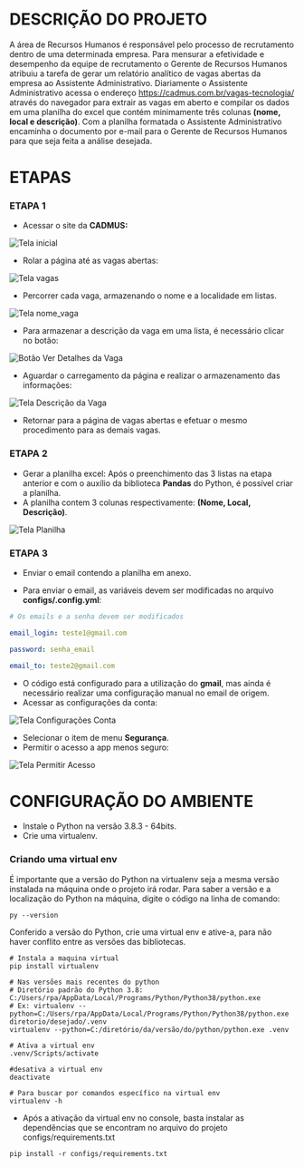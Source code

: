 # DESCRIÇÃO DO PROJETO

A área de Recursos Humanos é responsável pelo processo de recrutamento dentro de uma determinada empresa.
Para mensurar a efetividade e desempenho da equipe de recrutamento o Gerente de Recursos Humanos atribuiu
a tarefa de gerar um relatório analítico de vagas abertas da empresa ao Assistente Administrativo. Diariamente
o Assistente Administrativo acessa o endereço <https://cadmus.com.br/vagas-tecnologia/> através do navegador
para extrair as vagas em aberto e compilar os dados em uma planilha do excel que contém minimamente três colunas
**(nome, local e descrição)**. Com a planilha formatada o Assistente Administrativo encaminha o 
documento por e-mail para o Gerente de Recursos Humanos para que seja feita a análise desejada.

# ETAPAS

### ETAPA 1

* Acessar o site da **CADMUS:**

![Tela inicial](documents/img/inicio.png)

* Rolar a página até as vagas abertas:

![Tela vagas](documents/img/vagas.PNG)

* Percorrer cada vaga, armazenando o nome e a localidade em listas.
  
![Tela nome_vaga](documents/img/nome_vaga.PNG)

* Para armazenar a descrição da vaga em uma lista, é necessário clicar no botão:

![Botão Ver Detalhes da Vaga](documents/img/detalhes.PNG)

* Aguardar o carregamento da página e realizar o armazenamento das informações:

![Tela Descrição da Vaga](documents/img/descricao.PNG)

* Retornar para a página de vagas abertas e efetuar o mesmo procedimento para as demais vagas.


### ETAPA 2

* Gerar a planilha excel: Após o preenchimento das 3 listas na etapa anterior e com o auxílio
da biblioteca **Pandas** do Python, é possível criar a planilha.
* A planilha contem 3 colunas respectivamente: **(Nome, Local, Descrição)**.

![Tela Planilha](documents/img/Planilha.PNG)

### ETAPA 3

* Enviar o email contendo a planilha em anexo.

* Para enviar o email, as variáveis devem ser modificadas no arquivo **configs/.config.yml**:
  
~~~yml
# Os emails e a senha devem ser modificados

email_login: teste1@gmail.com

password: senha_email

email_to: teste2@gmail.com
~~~

* O código está configurado para a utilização do **gmail**, mas ainda é necessário realizar uma configuração
manual no email de origem.
* Acessar as configurações da conta:

![Tela Configurações Conta](documents/img/conta.PNG)

* Selecionar o item de menu **Segurança**.
* Permitir o acesso a app menos seguro:

![Tela Permitir Acesso](documents/img/menos_seguro.PNG)


# CONFIGURAÇÃO DO AMBIENTE

* Instale o Python na versão 3.8.3 - 64bits.
* Crie uma virtualenv.


### Criando uma virtual env

É importante que a versão do Python na virtualenv seja a mesma versão instalada na máquina onde o projeto irá rodar. 
Para saber a versão e a localização do Python na máquina, digite o código na linha de comando:

```commandline
py --version
```

Conferido a versão do Python, crie uma virtual env e ative-a, para não haver conflito entre as versões das bibliotecas.

```shell
# Instala a maquina virtual
pip install virtualenv

# Nas versões mais recentes do python
# Diretório padrão do Python 3.8: C:/Users/rpa/AppData/Local/Programs/Python/Python38/python.exe
# Ex: virtualenv --python=C:/Users/rpa/AppData/Local/Programs/Python/Python38/python.exe diretorio/desejado/.venv
virtualenv --python=C:/diretório/da/versão/do/python/python.exe .venv

# Ativa a virtual env
.venv/Scripts/activate

#desativa a virtual env
deactivate

# Para buscar por comandos específico na virtual env
virtualenv -h
```

* Após a ativação da virtual env no console, basta instalar as dependências que se encontram no arquivo do projeto
configs/requirements.txt
  
~~~shell
pip install -r configs/requirements.txt
~~~